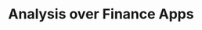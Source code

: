 ---
title: Analysis over Finance Apps
description: |
   


people:
  - facultyMario
  - mastCamiloOrtiz
  - udgCamilo
  - udgSantiago

topic: Android Security

layout: project
inactive: true
---